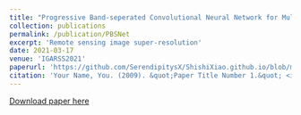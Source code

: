 ```yaml
---
title: "Progressive Band-seperated Convolutional Neural Network for Multispectral Pansharpening"
collection: publications
permalink: /publication/PBSNet
excerpt: 'Remote sensing image super-resolution'
date: 2021-03-17
venue: 'IGARSS2021'
paperurl: 'https://github.com/SerendipitysX/ShishiXiao.github.io/blob/master/files/IGARSS2021_PBSNet.pdf'
citation: 'Your Name, You. (2009). &quot;Paper Title Number 1.&quot; <i>Journal 1</i>. 1(1).'
---
```

[Download paper here](https://github.com/SerendipitysX/ShishiXiao.github.io/blob/master/files/IGARSS2021_PBSNet.pdf)

